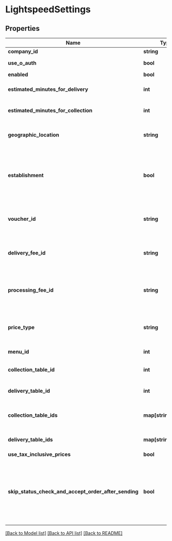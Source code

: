 # LightspeedSettings

## Properties
Name | Type | Description | Notes
------------ | ------------- | ------------- | -------------
**company_id** | **string** | Company Id | [optional] 
**use_o_auth** | **bool** | Use OAuth for authentication | [optional] 
**enabled** | **bool** | Enabled | [optional] 
**estimated_minutes_for_delivery** | **int** | Estimated minutes for delivery | [optional] 
**estimated_minutes_for_collection** | **int** | Estimated minutes for collection | [optional] 
**geographic_location** | **string** | Geographic location (euc1, nae1, euw2, ....)) | [optional] 
**establishment** | **bool** | Is the CompanyId an establishment (kind of the store of a group of store) | [optional] 
**voucher_id** | **string** | The Lightspeed voucher identifier to map with our | [optional] 
**delivery_fee_id** | **string** | The Lightspeed delivery fee identifier to map with our | [optional] 
**processing_fee_id** | **string** | The Lightspeed processing fee identifier to map with our | [optional] 
**price_type** | **string** | Which price to choose from Lightspeed menu | [optional] 
**menu_id** | **int** | The menu id of the store | [optional] 
**collection_table_id** | **int** | Collection Table ID to send orders | [optional] 
**delivery_table_id** | **int** | Delivery Table ID to send orders | [optional] 
**collection_table_ids** | **map[string,string]** | Collection Table IDs to send orders to | [optional] 
**delivery_table_ids** | **map[string,string]** | Delivery Table IDs to send orders to | [optional] 
**use_tax_inclusive_prices** | **bool** | Exclude tax | [optional] 
**skip_status_check_and_accept_order_after_sending** | **bool** | WARNING: only use this option if the Liteserver is not synchronizing within max 5 minutes with Lightspeed cloud! | [optional] 

[[Back to Model list]](../README.md#documentation-for-models) [[Back to API list]](../README.md#documentation-for-api-endpoints) [[Back to README]](../README.md)


